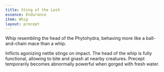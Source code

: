 ```yaml
---
title: Sting of the Lash
essence: Endurance
item: Whip
layout: precept
---
```

Whip resembling the head of the Phytohydra, behaving more like a ball-and-chain mace than a whip.

Inflicts agonizing nettle stings on impact. The head of the whip is fully functional, allowing to bite and gnash at nearby creatures. Precept temporarily becomes abnormally powerful when gorged with fresh water.
